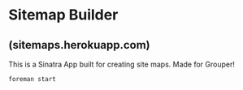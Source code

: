 # Sitemap Builder
## (sitemaps.herokuapp.com)

This is a Sinatra App built for creating site maps. Made for Grouper!

    foreman start